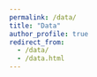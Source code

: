 ```yaml
---
permalink: /data/
title: "Data"
author_profile: true
redirect_from: 
  - /data/
  - /data.html
---
```

